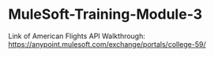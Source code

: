 # MuleSoft-Training-Module-3

Link of American Flights API Walkthrough:
https://anypoint.mulesoft.com/exchange/portals/college-59/
